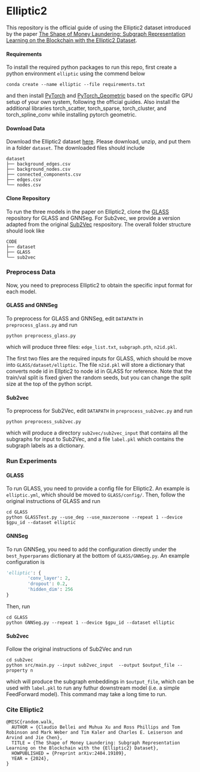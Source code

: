 # Elliptic2

This repository is the official guide of using the Elliptic2 dataset introduced by the paper [The Shape of Money Laundering: Subgraph Representation Learning on the Blockchain with the Elliptic2 Dataset](https://arxiv.org/abs/2404.19109).

#### Requirements
To install the required python packages to run this repo, first create a python environment `elliptic` using the commend below

```
conda create --name elliptic --file requirements.txt
```

and then install [PyTorch](https://pytorch.org/get-started/previous-versions/) and [PyTorch_Geometric](https://pytorch-geometric.readthedocs.io/en/latest/notes/installation.html) based on the specific GPU setup of your own system, following the official guides. Also install the additional libraries torch_scatter, torch_sparse, torch_cluster, and torch_spline_conv while installing pytorch geometric.


#### Download Data

Download the Elliptic2 dataset [here](http://elliptic.co/elliptic2). Please download, unzip, and put them in a folder `dataset`. The downloaded files should include

```
dataset
├── background_edges.csv
├── background_nodes.csv
├── connected_components.csv
├── edges.csv
└── nodes.csv
```

#### Clone Repository

To run the three models in the paper on Elliptic2, clone the [GLASS](https://github.com/Xi-yuanWang/GLASS/tree/main) repository for GLASS and GNNSeg. For Sub2vec, we provide a version adapted from the original [Sub2Vec](https://github.com/bijayaVT/sub2vec/tree/master) respository. The overall folder structure should look like

```
CODE
├── dataset
├── GLASS
└── sub2vec
```

### Preprocess Data

Now, you need to preprocess Elliptic2 to obtain the specific input format for each model.

#### GLASS and GNNSeg

To preprocess for GLASS and GNNSeg, edit `DATAPATH` in `preprocess_glass.py` and run
```
python preprocess_glass.py
```
which will produce three files: `edge_list.txt`, `subgraph.pth`, `n2id.pkl`. 

The first two files are the required inputs for GLASS, which should be move into `GLASS/dataset/elliptic`. The file `n2id.pkl` will store a dictionary that converts node id in Ellptic2 to node id in GLASS for reference. Note that the train/val split is fixed given the random seeds, but you can change the split size at the top of the python script.


#### Sub2vec

To preprocess for Sub2Vec, edit `DATAPATH` in `preprocess_sub2vec.py` and run
```
python preprocess_sub2vec.py
```
which will produce a directory `sub2vec/sub2vec_input` that contains all the subgraphs for input to Sub2Vec, and a file `label.pkl` which contains the subgraph labels as a dictionary.

### Run Experiments

#### GLASS
To run GLASS, you need to provide a config file for Elliptic2. An example is `elliptic.yml`, which should be moved to `GLASS/config/`. Then, follow the original instructions of GLASS and run

```
cd GLASS
python GLASSTest.py --use_deg --use_maxzeroone --repeat 1 --device $gpu_id --dataset elliptic
```

#### GNNSeg
To run GNNSeg, you need to add the configuration directly under the `best_hyperparams` dictionary at the bottom of `GLASS/GNNSeg.py`. An example configuration is 

```python 
'elliptic': {
        'conv_layer': 2,
        'dropout': 0.2,
        'hidden_dim': 256
}
```

Then, run 
```
cd GLASS
python GNNSeg.py --repeat 1 --device $gpu_id --dataset elliptic
```

#### Sub2vec
Follow the original instructions of Sub2Vec and run 
```
cd sub2vec
python src/main.py --input sub2vec_input  --output $output_file --property n
```
which will produce the subgraph embeddings in `$output_file`, which can be used with `label.pkl` to run any futhur downstream model (i.e. a simple FeedForward model). This command may take a long time to run.


### Cite Elliptic2

```{bibtex}
@MISC{random.walk,
  AUTHOR = {Claudio Bellei and Muhua Xu and Ross Phillips and Tom Robinson and Mark Weber and Tim Kaler and Charles E. Leiserson and Arvind and Jie Chen},
  TITLE = {The Shape of Money Laundering: Subgraph Representation Learning on the Blockchain with the {Elliptic2} Dataset},
  HOWPUBLISHED = {Preprint arXiv:2404.19109},
  YEAR = {2024},
}
```

